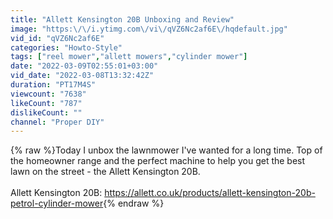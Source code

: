 ```yaml
---
title: "Allett Kensington 20B Unboxing and Review"
image: "https:\/\/i.ytimg.com\/vi\/qVZ6Nc2af6E\/hqdefault.jpg"
vid_id: "qVZ6Nc2af6E"
categories: "Howto-Style"
tags: ["reel mower","allett mowers","cylinder mower"]
date: "2022-03-09T02:55:01+03:00"
vid_date: "2022-03-08T13:32:42Z"
duration: "PT17M4S"
viewcount: "7638"
likeCount: "787"
dislikeCount: ""
channel: "Proper DIY"
---
```

{% raw %}Today I unbox the lawnmower I've wanted for a long time. Top of the homeowner range and the perfect machine to help you get the best lawn on the street - the Allett Kensington 20B.<br /><br />Allett Kensington 20B: <a rel="nofollow" target="blank" href="https://allett.co.uk/products/allett-kensington-20b-petrol-cylinder-mower">https://allett.co.uk/products/allett-kensington-20b-petrol-cylinder-mower</a>{% endraw %}
